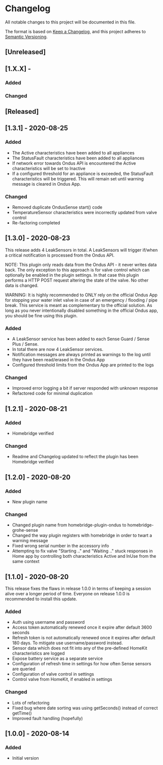 # Changelog

All notable changes to this project will be documented in this file.

The format is based on [Keep a Changelog](https://keepachangelog.com/en/1.0.0/),
and this project adheres to [Semantic Versioning](https://semver.org/spec/v2.0.0.html).

## [Unreleased]

## [1.X.X] - 

### Added

### Changed

## [Released]

## [1.3.1] - 2020-08-25

### Added

- The Active characteristics have been added to all appliances
- The StatusFault characteristics have been added to all appliances
- If network error towards Ondus API is encountered the Active characteristics will be set to Inactive
- If a configured threshold for an appliance is exceeded, the StatusFault characteristics will be triggered. This will remain set until warning message is cleared in Ondus App.

### Changed

- Removed duplicate OndusSense start() code
- TemperatureSensor characteristics were incorrectly updated from valve control 
- Re-factoring completed

## [1.3.0] - 2020-08-23

This release adds 4 LeakSensors in total. A LeakSensors will trigger if/when a critical 
notification is processed from the Ondus API.

NOTE: This plugin only reads data from the Ondus API - it never writes data back. The only exception
to this approach is for valve control which can optionally be enabled in the plugin settings. In
that case this plugin performs a HTTP POST request altering the state of the valve. No other data
is changed. 

WARNING: It is highly recommended to ONLY rely on the official Ondus App for stopping your
water inlet valve in case of an emergency / flooding / pipe break. This service is meant
as complementary to the official solution. As long as you never intentionally disabled
something in the official Ondus app, you should be fine using this plugin.


### Added

- A LeakSensor service has been added to each Sense Guard / Sense Plus / Sense. 
- In total there are now 4 LeakSensor services.
- Notification messages are always printed as warnings to the log until they have been read/erased in the Ondus App
- Configured threshold limits from the Ondus App are printed to the logs

### Changed

- Improved error logging a bit if server responded with unknown response
- Refactored code for minimal duplication

## [1.2.1] - 2020-08-21 

### Added

- Homebridge verified

### Changed

- Readme and Changelog updated to reflect the plugin has been Homebridge verified


## [1.2.0] - 2020-08-20

### Added

- New plugin name

### Changed

- Changed plugin name from homebridge-plugin-ondus to homebridge-grohe-sense
- Changed the way plugin registers with homebridge in order to twart a warning message
- Fixed wrong serial number in the accessory info
- Attempting to fix valve "Starting .." and "Waiting .." stuck responses in Home app by controlling both characteristics Active and InUse from the same context

## [1.1.0] - 2020-08-20

This release fixes the flaws in release 1.0.0 in terms of keeping a session alive
over a longer period of time. Everyone on release 1.0.0 is recommended to install this update. 

### Added

- Auth using username and password
- Access token automatically renewed once it expire after default 3600 seconds
- Refresh token is not automatically renewed once it expires after default 180 days. To mitigate use username/password instead.
- Sensor data which does not fit into any of the pre-defined HomeKit characteristics are logged
- Expose battery service as a separate service
- Configuration of refresh time in settings for how often Sense sensors are queried
- Configuration of valve control in settings
- Control valve from HomeKit, if enabled in settings

### Changed

- Lots of refactoring
- Fixed bug where date sorting was using getSeconds() instead of correct getTime()
- Improved fault handling (hopefully)

## [1.0.0] - 2020-08-14

### Added

- Initial version

